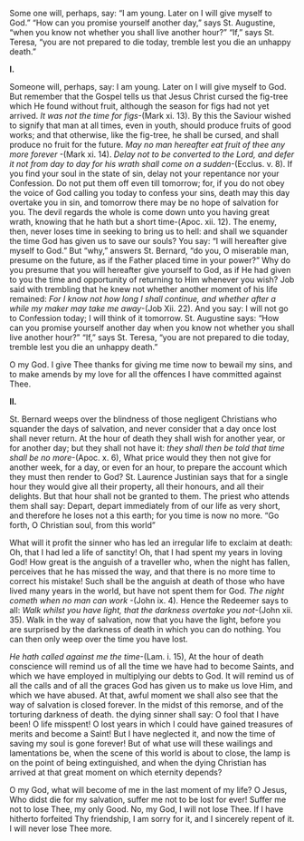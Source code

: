 
Some one will, perhaps, say: “I am young. Later on I will give myself to God.” “How can you promise yourself another day,” says St. Augustine, “when you know not whether you shall live another hour?” “If,” says St. Teresa, “you are not prepared to die today, tremble lest you die an unhappy death.”

**I.**

Someone will, perhaps, say: I am young. Later on I will give myself to God. But remember that the Gospel tells us that Jesus Christ cursed the fig-tree which He found without fruit, although the season for figs had not yet arrived. _It was not the time for figs_-(Mark xi. 13). By this the Saviour wished to signify that man at all times, even in youth, should produce fruits of good works; and that otherwise, like the fig-tree, he shall be cursed, and shall produce no fruit for the future. _May no man hereafter eat fruit of thee any more forever_ -(Mark xi. 14). _Delay not to be converted to the Lord, and defer it not from day to day for his wrath shall come on a sudden_-(Ecclus. v. 8). If you find your soul in the state of sin, delay not your repentance nor your Confession. Do not put them off even till tomorrow; for, if you do not obey the voice of God calling you today to confess your sins, death may this day overtake you in sin, and tomorrow there may be no hope of salvation for you. The devil regards the whole is come down unto you having great wrath, knowing that he hath but a short time-(Apoc. xii. 12). The enemy, then, never loses time in seeking to bring us to hell: and shall we squander the time God has given us to save our souls? You say: “I will hereafter give myself to God.” But “why,” answers St. Bernard, “do you, O miserable man, presume on the future, as if the Father placed time in your power?” Why do you presume that you will hereafter give yourself to God, as if He had given to you the time and opportunity of returning to Him whenever you wish? Job said with trembling that he knew not whether another moment of his life remained: _For I know not how long I shall continue, and whether after a while my maker may take me away_-(Job Xii. 22). And you say: I will not go to Confession today; I will think of it tomorrow. St. Augustine says: “How can you promise yourself another day when you know not whether you shall live another hour?” “If,” says St. Teresa, “you are not prepared to die today, tremble lest you die an unhappy death.”

O my God. I give Thee thanks for giving me time now to bewail my sins, and to make amends by my love for all the offences I have committed against Thee.

**II.**

St. Bernard weeps over the blindness of those negligent Christians who squander the days of salvation, and never consider that a day once lost shall never return. At the hour of death they shall wish for another year, or for another day; but they shall not have it: _they shall then be told that time shall be no more_-(Apoc. x. 6), What price would they then not give for another week, for a day, or even for an hour, to prepare the account which they must then render to God? St. Laurence Justinian says that for a single hour they would give all their property, all their honours, and all their delights. But that hour shall not be granted to them. The priest who attends them shall say: Depart, depart immediately from of our life as very short, and therefore he loses not a this earth; for you time is now no more. “Go forth, O Christian soul, from this world”

What will it profit the sinner who has led an irregular life to exclaim at death: Oh, that I had led a life of sanctity! Oh, that I had spent my years in loving God! How great is the anguish of a traveller who, when the night has fallen, perceives that he has missed the way, and that there is no more time to correct his mistake! Such shall be the anguish at death of those who have lived many years in the world, but have not spent them for God. _The night cometh when no man can work_ -(John ix. 4). Hence the Redeemer says to all: _Walk whilst you have light, that the darkness overtake you not_-(John xii. 35). Walk in the way of salvation, now that you have the light, before you are surprised by the darkness of death in which you can do nothing. You can then only weep over the time you have lost.

_He hath called against me the time_-(Lam. i. 15), At the hour of death conscience will remind us of all the time we have had to become Saints, and which we have employed in multiplying our debts to God. It will remind us of all the calls and of all the graces God has given us to make us love Him, and which we have abused. At that, awful moment we shall also see that the way of salvation is closed forever. In the midst of this remorse, and of the torturing darkness of death. the dying sinner shall say: O fool that I have been! O life misspent! O lost years in which I could have gained treasures of merits and become a Saint! But I have neglected it, and now the time of saving my soul is gone forever! But of what use will these wailings and lamentations be, when the scene of this world is about to close, the lamp is on the point of being extinguished, and when the dying Christian has arrived at that great moment on which eternity depends?

O my God, what will become of me in the last moment of my life? O Jesus, Who didst die for my salvation, suffer me not to be lost for ever! Suffer me not to lose Thee, my only Good. No, my God, I will not lose Thee. If I have hitherto forfeited Thy friendship, I am sorry for it, and I sincerely repent of it. I will never lose Thee more.

